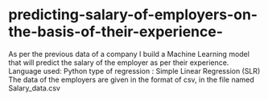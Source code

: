 # predicting-salary-of-employers-on-the-basis-of-their-experience-
As per the previous data of a company I build a Machine Learning model that will predict the salary of the employer as per their experience.  Language used: Python type of regression : Simple Linear Regression (SLR)
The data of the employers are given in the format of csv, in the file named Salary_data.csv
